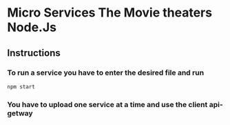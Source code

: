 # Micro Services The Movie theaters Node.Js 

## Instructions

### To run a service you have to enter the desired file and run
```sh
npm start
```

### You have to upload one service at a time and use the client api-getway
